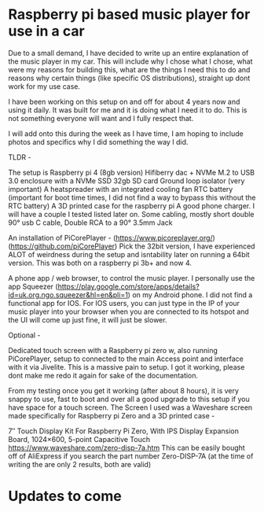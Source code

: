 # Raspberry pi based music player for use in a car

Due to a small demand, I have decided to write up an entire explanation of the music player in my car.
This will include why I chose what I chose, what were my reasons for building this, what are the things I need this to do and reasons why certain things (like specific OS distributions), straight up dont work for my use case.

I have been working on this setup on and off for about 4 years now and using it daily.
It was built for me and it is doing what I need it to do. This is not something everyone will want and I fully respect that.




I will add onto this during the week as I have time, I am hoping to include photos and specifics why I did something the way I did.

TLDR - 

The setup is 
    Raspberry pi 4 (8gb version)
    Hifiberry dac +
    NVMe M.2 to USB 3.0 enclosure with a NVMe SSD
    32gb SD card
    Ground loop isolator (very important)
    A heatspreader with an integrated cooling fan
    RTC battery (important for boot time times, I did not find a way to bypass this without the RTC battery)
    A 3D printed case for the raspberry pi 
    A good phone charger. I will have a couple I tested listed later on.
    Some cabling, mostly short double 90° usb C cable, Double RCA to a 90° 3.5mm Jack

An installation of PiCorePlayer -  (https://www.picoreplayer.org/) (https://github.com/piCorePlayer)
Pick the 32bit version, I have experienced ALOT of weirdness during the setup and isntability later on running a 64bit version.
This was both on a raspberry pi 3b+ and now 4.

A phone app / web browser, to control the music player. I personally use the app Squeezer (https://play.google.com/store/apps/details?id=uk.org.ngo.squeezer&hl=en&pli=1) on my Android phone. I did not find a functional app for IOS.
For IOS users, you can just type in the IP of your music player into your browser when you are connected to its hotspot and the UI will come up just fine, it will just be slower.


Optional - 

Dedicated touch screen with a Raspberry pi zero w, also running PiCorePlayer, setup to connected to the main Access point and interface with it via Jivelite. This is a massive pain to setup.
I got it working, please dont make me redo it again for sake of the documentation.

From my testing once you get it working (after about 8 hours), it is very snappy to use, fast to boot and over all a good upgrade to this setup if you have space for a touch screen.
The Screen I used was a Waveshare screen made specifically for Raspberry pi Zero and a 3D printed case - 

7″ Touch Display Kit For Raspberry Pi Zero, With IPS Display Expansion Board, 1024×600, 5-point Capacitive Touch
https://www.waveshare.com/zero-disp-7a.htm
This can be easily bought off of AliExpress if you search the part number Zero-DISP-7A (at the time of writing the are only 2 results, both are valid)

# Updates to come
